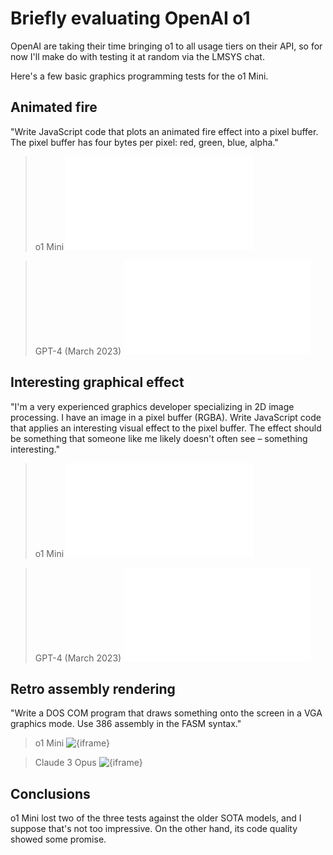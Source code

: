 <post-date date="2 October 2024"/>

# Briefly evaluating OpenAI o1

OpenAI are taking their time bringing o1 to all usage tiers on their API, so for now I'll make do with testing it at random via the LMSYS chat.

Here's a few basic graphics programming tests for the o1 Mini.

## Animated fire

<p class="label-a">"Write JavaScript code that plots an animated fire effect into a pixel buffer. The pixel buffer has four bytes per pixel: red, green, blue, alpha."</p>

> o1 Mini
![{iframe}](./1/o1-mini.html)

> GPT-4 (March 2023)
![{iframe}](./1/gpt-4.html)

## Interesting graphical effect

<p class="label-a">"I'm a very experienced graphics developer specializing in 2D image processing. I have an image in a pixel buffer (RGBA). Write JavaScript code that applies an interesting visual effect to the pixel buffer. The effect should be something that someone like me likely doesn't often see &ndash; something interesting."</p>

> o1 Mini
![{iframe}](./2/o1-mini.html)

> GPT-4 (March 2023)
![{iframe}](./2/gpt-4.html)

## Retro assembly rendering

<p class="label-a">"Write a DOS COM program that draws something onto the screen in a VGA graphics mode. Use 386 assembly in the FASM syntax."</p>

> o1 Mini
![{iframe}](/dosbox/#/o1-test/o1-mini)

> Claude 3 Opus
![{iframe}](/dosbox/#/o1-test/claude-3-opus)

## Conclusions

o1 Mini lost two of the three tests against the older SOTA models, and I suppose that's not too impressive. On the other hand, its code quality showed some promise.
